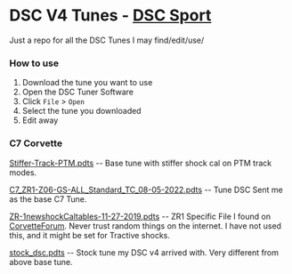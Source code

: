# DSC V4 Tunes - [DSC Sport](https://dscsport.com)
Just a repo for all the DSC Tunes I may find/edit/use/ 

### How to use
1. Download the tune you want to use
2. Open the DSC Tuner Software
3. Click `File` > `Open`
4. Select the tune you downloaded
5. Edit away

### C7 Corvette
[Stiffer-Track-PTM.pdts](C7-Corvette/Stiffer-Track-PTM.pdts) -- Base tune with stiffer shock cal on PTM track modes. 

[C7_ZR1-Z06-GS-ALL_Standard_TC_08-05-2022.pdts](C7-Corvette/C7_ZR1-Z06-GS-ALL_Standard_TC_08-05-2022.pdts) -- Tune DSC Sent me as the base C7 Tune. 

[ZR-1newshockCaltables-11-27-2019.pdts](C7-Corvette/ZR-1newshockCaltables-11-27-2019.pdts) -- ZR1 Specific File I found on [CorvetteForum](https://corvetteforum.com). Never trust random things on the internet. I have not used this, and it might be set for Tractive shocks. 

[stock_dsc.pdts](C7-Corvette/stock_dsc.pdts) -- Stock tune my DSC v4 arrived with. Very different from above base tune. 
